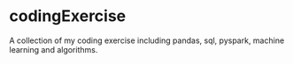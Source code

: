 # codingExercise
 A collection of my coding exercise including pandas, sql, pyspark, machine learning and algorithms.
